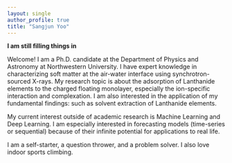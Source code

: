 ```yaml
---
layout: single
author_profile: true
title: "Sangjun Yoo"
---
```


**I am still filling things in**

Welcome! I am a Ph.D. candidate at the Department of Physics and Astronomy at Northwestern University. I have expert knowledge in characterizing soft matter at the air-water interface using synchrotron-sourced X-rays. My research topic is about the adsorption of Lanthanide elements to the charged floating monolayer, especially the ion-specific interaction and complexation. I am also interested in the application of my fundamental findings: such as solvent extraction of Lanthanide elements.

My current interest outside of academic research is Machine Learning and Deep Learning. I am especially interested in forecasting models (time-series or sequential) because of their infinite potential for applications to real life.

I am a self-starter, a question thrower, and a problem solver. I also love indoor sports climbing.
